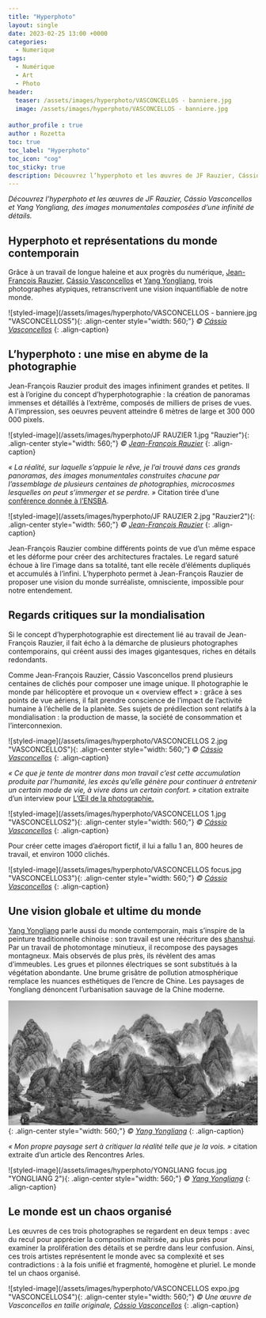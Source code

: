 ```yaml
---
title: "Hyperphoto"
layout: single
date: 2023-02-25 13:00 +0000
categories:
  - Numerique 
tags:
  - Numérique
  - Art
  - Photo
header:
  teaser: /assets/images/hyperphoto/VASCONCELLOS - banniere.jpg
  image: /assets/images/hyperphoto/VASCONCELLOS - banniere.jpg

author_profile : true
author : Rozetta
toc: true
toc_label: "Hyperphoto"
toc_icon: "cog"
toc_sticky: true
description: Découvrez l’hyperphoto et les œuvres de JF Rauzier, Cássio Vasconcellos et Yang Yongliang, des images monumentales composées d’une infinité de détails.
---
```

*Découvrez l’hyperphoto et les œuvres de JF Rauzier, Cássio Vasconcellos et Yang Yongliang, des images monumentales composées d’une infinité de détails.*

## Hyperphoto et représentations du monde contemporain

Grâce à un travail de longue haleine et aux progrès du numérique, [Jean-François Rauzier](www.rauzier-hyperphoto.com), [Cássio Vasconcellos](https://www.cassiovasconcellos.com/) et [Yang Yongliang](https://www.yangyongliang.com/), trois photographes atypiques, retranscrivent une vision inquantifiable de notre monde.

![styled-image](/assets/images/hyperphoto/VASCONCELLOS - banniere.jpg "VASCONCELLOS5"){: .align-center style="width: 560;"}
*© [Cássio Vasconcellos](https://www.cassiovasconcellos.com/)*
{: .align-caption}

## L’hyperphoto : une mise en abyme de la photographie

Jean-François Rauzier produit des images infiniment grandes et petites. Il est à l’origine du concept d’hyperphotographie : la création de panoramas immenses et détaillés à l’extrême, composés de milliers de prises de vues. A l’impression, ses oeuvres peuvent atteindre 6 mètres de large et 300 000 000 pixels.

![styled-image](/assets/images/hyperphoto/JF RAUZIER 1.jpg "Rauzier"){: .align-center style="width: 560;"}
*© [Jean-François Rauzier](www.rauzier-hyperphoto.com)*
{: .align-caption}

*« La réalité, sur laquelle s’appuie le rêve, je l’ai trouvé dans ces grands panoramas, des images monumentales construites chacune par l’assemblage de plusieurs centaines de photographies, microcosmes lesquelles on peut s’immerger et se perdre. »* Citation tirée d’une [conférence donnée à l’ENSBA](https://www.galerie-photo.com/rauzier.html).

![styled-image](/assets/images/hyperphoto/JF RAUZIER 2.jpg "Rauzier2"){: .align-center style="width: 560;"}
*© [Jean-François Rauzier](www.rauzier-hyperphoto.com)*
{: .align-caption}

Jean-François Rauzier combine différents points de vue d’un même espace et les déforme pour créer des architectures fractales. Le regard saturé échoue à lire l’image dans sa totalité, tant elle recèle d’éléments dupliqués et accumulés à l’infini. L’hyperphoto permet à Jean-François Rauzier de proposer une vision du monde surréaliste, omnisciente, impossible pour notre entendement.

## Regards critiques sur la mondialisation

Si le concept d’hyperphotographie est directement lié au travail de Jean-François Rauzier, il fait écho à la démarche de plusieurs photographes contemporains, qui créent aussi des images gigantesques, riches en détails redondants. 

Comme Jean-François Rauzier, Cássio Vasconcellos prend plusieurs centaines de clichés pour composer une image unique. Il photographie le monde par hélicoptère et provoque un « overview effect » : grâce à ses points de vue aériens, il fait prendre conscience de l’impact de l’activité humaine à l’échelle de la planète. Ses sujets de prédilection sont relatifs à la mondialisation : la production de masse, la société de consommation et l’interconnexion.

![styled-image](/assets/images/hyperphoto/VASCONCELLOS 2.jpg "VASCONCELLOS"){: .align-center style="width: 560;"}
*© [Cássio Vasconcellos](https://www.cassiovasconcellos.com/)*
{: .align-caption}

*« Ce que je tente de montrer dans mon travail c’est cette accumulation produite par l’humanité, les excès qu’elle génère pour continuer à entretenir un certain mode de vie, à vivre dans un certain confort. »* citation extraite d’un interview pour [L’Œil de la photographie.](https://loeildelaphotographie.com/fr/rencontre-avec-cassio-vasconcellos/)

![styled-image](/assets/images/hyperphoto/VASCONCELLOS 1.jpg "VASCONCELLOS2"){: .align-center style="width: 560;"}
*© [Cássio Vasconcellos](https://www.cassiovasconcellos.com/)*
{: .align-caption}

Pour créer cette images d’aéroport fictif, il lui a fallu 1 an, 800 heures de travail, et environ 1000 clichés. 

![styled-image](/assets/images/hyperphoto/VASCONCELLOS focus.jpg "VASCONCELLOS3"){: .align-center style="width: 560;"}
*© [Cássio Vasconcellos](https://www.cassiovasconcellos.com/)*
{: .align-caption}

## Une vision globale et ultime du monde

[Yang Yongliang](https://www.yangyongliang.com/) parle aussi du monde contemporain, mais s’inspire de la peinture traditionnelle chinoise : son travail est une réécriture des [shanshui](https://fr.wikipedia.org/wiki/Shanshui). Par un travail de photomontage minutieux, il recompose des paysages montagneux. Mais observés de plus près, ils révèlent des amas d’immeubles. Les grues et pilonnes électriques se sont substitués à la végétation abondante. Une brume grisâtre de pollution atmosphérique remplace les nuances esthétiques de l’encre de Chine. Les paysages de Yongliang dénoncent l’urbanisation sauvage de la Chine moderne.

![styled-image](/assets/images/hyperphoto/YONGLIANG.jpg "YONGLIANG"){: .align-center style="width: 560;"}
*© [Yang Yongliang](https://www.yangyongliang.com/)*
{: .align-caption}

*« Mon propre paysage sert à critiquer la réalité telle que je la vois. »* citation extraite d’un article des Rencontres Arles.

![styled-image](/assets/images/hyperphoto/YONGLIANG focus.jpg "YONGLIANG 2"){: .align-center style="width: 560;"}
*© [Yang Yongliang](https://www.yangyongliang.com/)*
{: .align-caption}

## Le monde est un chaos organisé

Les œuvres de ces trois photographes se regardent en deux temps : avec du recul pour apprécier la composition maîtrisée, au plus près pour examiner la prolifération des détails et se perdre dans leur confusion. Ainsi, ces trois artistes représentent le monde avec sa complexité et ses contradictions : à la fois unifié et fragmenté, homogène et pluriel. Le monde tel un chaos organisé.

![styled-image](/assets/images/hyperphoto/VASCONCELLOS expo.jpg "VASCONCELLOS4"){: .align-center style="width: 560;"}
*© Une œuvre de Vasconcellos en taille originale, [Cássio Vasconcellos](https://www.cassiovasconcellos.com/)*
{: .align-caption}